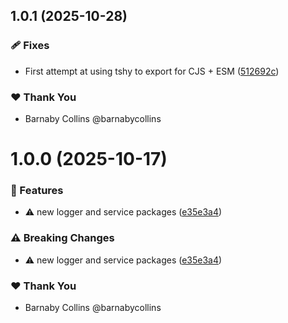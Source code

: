 ## 1.0.1 (2025-10-28)

### 🩹 Fixes

- First attempt at using tshy to export for CJS + ESM ([512692c](https://github.com/barnabycollins/monorepo-playground/commit/512692c))

### ❤️ Thank You

- Barnaby Collins @barnabycollins

# 1.0.0 (2025-10-17)

### 🚀 Features

- ⚠️  new logger and service packages ([e35e3a4](https://github.com/barnabycollins/monorepo-playground/commit/e35e3a4))

### ⚠️  Breaking Changes

- ⚠️  new logger and service packages ([e35e3a4](https://github.com/barnabycollins/monorepo-playground/commit/e35e3a4))

### ❤️ Thank You

- Barnaby Collins @barnabycollins